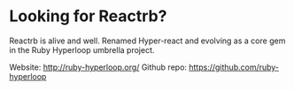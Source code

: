 # Looking for Reactrb?

Reactrb is alive and well. Renamed Hyper-react and evolving as a core gem in the Ruby Hyperloop umbrella project.

Website: http://ruby-hyperloop.org/
Github repo: https://github.com/ruby-hyperloop

